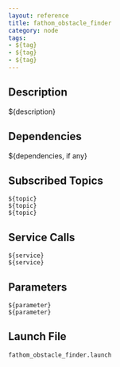 ```yaml
---
layout: reference
title: fathom_obstacle_finder
category: node
tags: 
- ${tag}
- ${tag}
- ${tag}
---
```


## Description
${description}

## Dependencies
${dependencies, if any}

## Subscribed Topics
``${topic}``  
``${topic}``  
``${topic}``  

## Service Calls
``${service}``  
``${service}``  

## Parameters
``${parameter}``  
``${parameter}``  

## Launch File
``fathom_obstacle_finder.launch``  